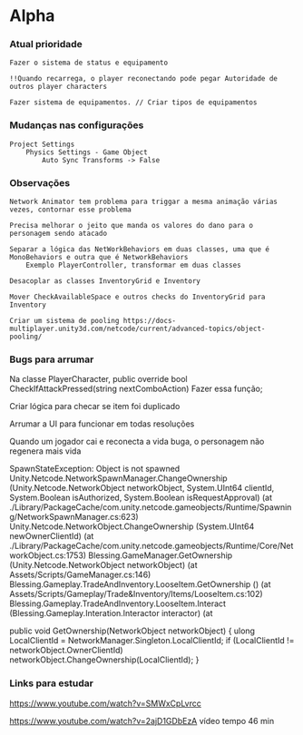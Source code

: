 # Alpha

### Atual prioridade
    Fazer o sistema de status e equipamento

    !!Quando recarrega, o player reconectando pode pegar Autoridade de outros player characters

    Fazer sistema de equipamentos. // Criar tipos de equipamentos
    

### Mudanças nas configurações
    Project Settings
        Physics Settings - Game Object
            Auto Sync Transforms -> False

### Observações

    Network Animator tem problema para triggar a mesma animação várias vezes, contornar esse problema

    Precisa melhorar o jeito que manda os valores do dano para o personagem sendo atacado

    Separar a lógica das NetWorkBehaviors em duas classes, uma que é MonoBehaviors e outra que é NetworkBehaviors
        Exemplo PlayerController, transformar em duas classes

    Desacoplar as classes InventoryGrid e Inventory

    Mover CheckAvailableSpace e outros checks do InventoryGrid para Inventory

    Criar um sistema de pooling https://docs-multiplayer.unity3d.com/netcode/current/advanced-topics/object-pooling/
    

### Bugs para arrumar

Na classe PlayerCharacter, 
public override bool CheckIfAttackPressed(string nextComboAction)
Fazer essa função;

Criar lógica para checar se item foi duplicado

Arrumar a UI para funcionar em todas resoluções

Quando um jogador cai e reconecta a vida buga, o personagem não regenera mais vida

SpawnStateException: Object is not spawned
Unity.Netcode.NetworkSpawnManager.ChangeOwnership (Unity.Netcode.NetworkObject networkObject, System.UInt64 clientId, System.Boolean isAuthorized, System.Boolean isRequestApproval) (at ./Library/PackageCache/com.unity.netcode.gameobjects/Runtime/Spawning/NetworkSpawnManager.cs:623)
Unity.Netcode.NetworkObject.ChangeOwnership (System.UInt64 newOwnerClientId) (at ./Library/PackageCache/com.unity.netcode.gameobjects/Runtime/Core/NetworkObject.cs:1753)
Blessing.GameManager.GetOwnership (Unity.Netcode.NetworkObject networkObject) (at Assets/Scripts/GameManager.cs:146)
Blessing.Gameplay.TradeAndInventory.LooseItem.GetOwnership () (at Assets/Scripts/Gameplay/Trade&Inventory/Items/LooseItem.cs:102)
Blessing.Gameplay.TradeAndInventory.LooseItem.Interact (Blessing.Gameplay.Interation.Interactor interactor) (at 

public void GetOwnership(NetworkObject networkObject)
{
    ulong LocalClientId = NetworkManager.Singleton.LocalClientId;
    if (LocalClientId != networkObject.OwnerClientId)
        networkObject.ChangeOwnership(LocalClientId);
}


### Links para estudar
https://www.youtube.com/watch?v=SMWxCpLvrcc

https://www.youtube.com/watch?v=2ajD1GDbEzA vídeo tempo 46 min